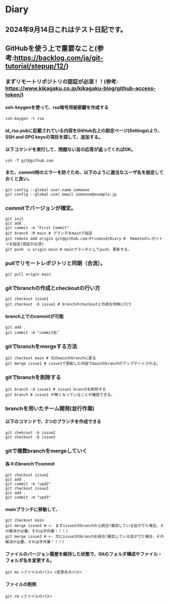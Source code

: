 # Diary
## 2024年9月14日これはテスト日記です。

## GitHubを使う上で重要なこと(参考:https://backlog.com/ja/git-tutorial/stepup/12/)
### まずリモートリポジトリの認証が必須！！(参考: https://www.kikagaku.co.jp/kikagaku-blog/github-access-token/)
#### ssh-keygenを使って、rsa暗号用秘密鍵を作成する
```
ssh-keygen -t rsa
```
#### id_rsa.pubに記載されている内容をGitHub右上の設定ページ(Settings)より、SSH and GPG keysの項目を探して、追加する。
#### 以下コマンドを実行して、問題ない旨の応答が返ってくればOK。
```
ssh -T git@github.com
```

#### また、commit時のエラーを防ぐため、以下のように適当なユーザ名を設定しておくと良い。
```
git config --global user.name someone
git config --global user.email someone@example.jp
```


### commitでバージョンが確定。
```
git init
git add .
git commit -m "First Commit"
git branch -M main # ブランチをmainで指定
git remote add origin git@github.com:Prismoid/Diary #  Remoteのレポジトリを指定(認証が必須)
git push -u origin main # mainブランチとしてpush、更新する。
```

### pullでリモートレポジトリと同期（合流）。
```
git pull origin main
```

### gitでbranchの作成とcheckoutの行い方
```
git checkout issue1
git checkout -b issue1 # branchのcheckoutと作成を同時に行う
```
#### branch上でのcommitが可能
```
git add .
git commit -m "commit名"
```

### gitでbranchをmergeする方法
```
git checkout main # 元のmainのbranchに戻る
git merge issue1 # issue1で更新した内容でmainのbranchがアップデートされる。
```

### gitでbranchを削除する
```
git branch -d issue1 # issue1 branchを削除する
git branch # issue1 が無くなっていることが確認できる。
```
### branchを用いたチーム開発(並行作業)
#### 以下のコマンドで、2つのブランチを作成できる
```
git chekcout -b issue2
git checkout -b issue3
```

### gitで複数branchをmergeしていく
#### 各々のbranchでcommit
```
git checkout issue2
git add .
git commit -m "upd2"
git checkout issue3
git add .
git commit -m "upd3"
```
#### mainブランチに移動して、
```
git checkout main
git merge issue2 # <- まずissue2のbranchから統合(衝突している旨がでた場合、その解決が必要。それは手作業！！！)
git merge issue3 # <- 次にissue3のbranchを統合(衝突している旨がでた場合、その解決が必要。それは手作業！！！)
```

#### ファイルのバージョン履歴を維持した状態で、Gitのフォルダ構成やファイル・フォルダ名を変更する。
```
git mv <ファイルのパス> <変更先のパス>
```

#### ファイルの削除
```
git rm <ファイルのパス>
```
